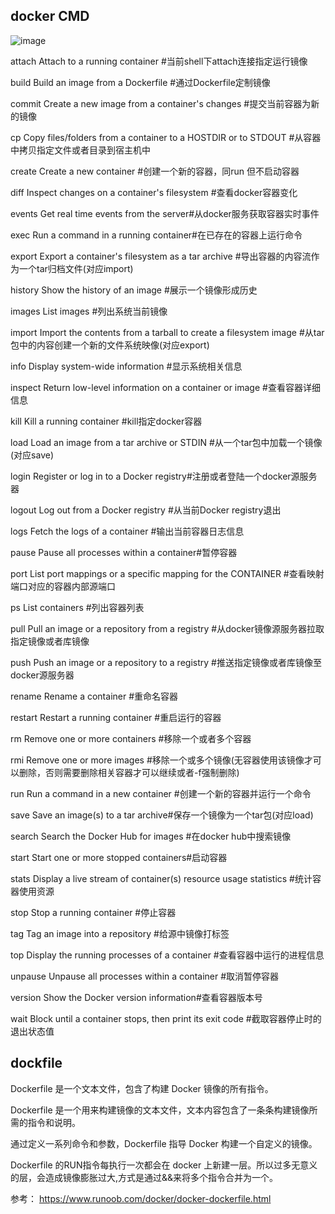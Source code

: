 ## docker CMD
![image](https://github.com/user-attachments/assets/20b180e2-2bf1-4854-bcf5-8cff40cdc8f4)

attach    Attach to a running container  #当前shell下attach连接指定运行镜像

build     Build an image from a Dockerfile  #通过Dockerfile定制镜像

commit    Create a new image from a container's changes  #提交当前容器为新的镜像

cp    	  Copy files/folders from a container to a HOSTDIR or to STDOUT  #从容器中拷贝指定文件或者目录到宿主机中

create    Create a new container  #创建一个新的容器，同run 但不启动容器

diff      Inspect changes on a container's filesystem  #查看docker容器变化

events    Get real time events from the server#从docker服务获取容器实时事件

exec      Run a command in a running container#在已存在的容器上运行命令

export    Export a container's filesystem as a tar archive  #导出容器的内容流作为一个tar归档文件(对应import)

history   Show the history of an image  #展示一个镜像形成历史

images    List images  #列出系统当前镜像

import    Import the contents from a tarball to create a filesystem image  #从tar包中的内容创建一个新的文件系统映像(对应export)

info      Display system-wide information  #显示系统相关信息

inspect   Return low-level information on a container or image  #查看容器详细信息

kill      Kill a running container  #kill指定docker容器

load      Load an image from a tar archive or STDIN  #从一个tar包中加载一个镜像(对应save)

login     Register or log in to a Docker registry#注册或者登陆一个docker源服务器

logout    Log out from a Docker registry  #从当前Docker registry退出

logs      Fetch the logs of a container  #输出当前容器日志信息

pause     Pause all processes within a container#暂停容器

port      List port mappings or a specific mapping for the CONTAINER  #查看映射端口对应的容器内部源端口

ps        List containers  #列出容器列表

pull      Pull an image or a repository from a registry  #从docker镜像源服务器拉取指定镜像或者库镜像

push      Push an image or a repository to a registry  #推送指定镜像或者库镜像至docker源服务器

rename    Rename a container  #重命名容器

restart   Restart a running container  #重启运行的容器

rm        Remove one or more containers  #移除一个或者多个容器

rmi       Remove one or more images  #移除一个或多个镜像(无容器使用该镜像才可以删除，否则需要删除相关容器才可以继续或者-f强制删除)

run       Run a command in a new container  #创建一个新的容器并运行一个命令

save      Save an image(s) to a tar archive#保存一个镜像为一个tar包(对应load)

search    Search the Docker Hub for images  #在docker hub中搜索镜像

start    Start one or more stopped containers#启动容器

stats    Display a live stream of container(s) resource usage statistics  #统计容器使用资源

stop     Stop a running container  #停止容器

tag      Tag an image into a repository  #给源中镜像打标签

top      Display the running processes of a container #查看容器中运行的进程信息

unpause  Unpause all processes within a container  #取消暂停容器

version  Show the Docker version information#查看容器版本号

wait     Block until a container stops, then print its exit code  #截取容器停止时的退出状态值

## dockfile
Dockerfile 是一个文本文件，包含了构建 Docker 镜像的所有指令。

Dockerfile 是一个用来构建镜像的文本文件，文本内容包含了一条条构建镜像所需的指令和说明。

通过定义一系列命令和参数，Dockerfile 指导 Docker 构建一个自定义的镜像。

Dockerfile 的RUN指令每执行一次都会在 docker 上新建一层。所以过多无意义的层，会造成镜像膨胀过大,方式是通过&&来将多个指令合并为一个。

参考：
https://www.runoob.com/docker/docker-dockerfile.html
